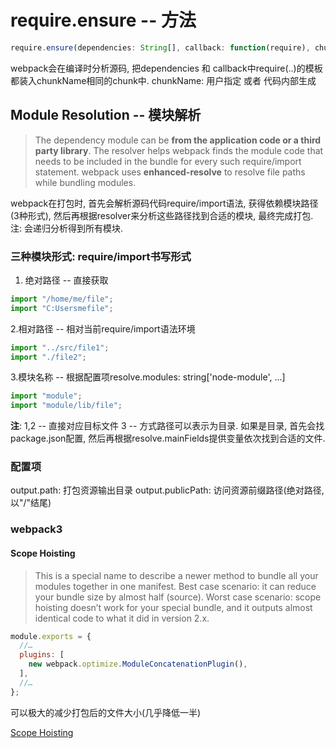 # require.ensure -- 方法

```javascript
require.ensure(dependencies: String[], callback: function(require), chunkName: String)
```

webpack会在编译时分析源码, 把dependencies 和 callback中require(..)的模板都装入chunkName相同的chunk中.
chunkName: 用户指定 或者 代码内部生成

## Module Resolution -- 模块解析

> The dependency module can be **from the application code or a third party library**. The resolver helps webpack finds the module code that needs to be included in the bundle for every such require/import statement. webpack uses **enhanced-resolve** to resolve file paths while bundling modules.

webpack在打包时, 首先会解析源码代码require/import语法, 获得依赖模块路径(3种形式), 然后再根据resolver来分析这些路径找到合适的模块, 最终完成打包.
注: 会递归分析得到所有模块.

### 三种模块形式: require/import书写形式

1. 绝对路径 -- 直接获取

```javascript
import "/home/me/file";
import "C:Usersmefile";
```

2.相对路径 -- 相对当前require/import语法环境

```javascript
import "../src/file1";
import "./file2";
```

3.模块名称 -- 根据配置项resolve.modules: string['node-module', ...]

```javascript
import "module";
import "module/lib/file";
```

**注**:
1,2 -- 直接对应目标文件
3   -- 方式路径可以表示为目录. 如果是目录, 首先会找package.json配置, 然后再根据resolve.mainFields提供变量依次找到合适的文件.

### 配置项

output.path: 打包资源输出目录
output.publicPath: 访问资源前缀路径(绝对路径, 以"/"结尾)

### webpack3

#### **Scope Hoisting**

> This is a special name to describe a newer method to bundle all your modules together in one manifest. Best case scenario: it can reduce your bundle size by almost half (source). Worst case scenario: scope hoisting doesn’t work for your special bundle, and it outputs almost identical code to what it did in version 2.x.

```javascript
module.exports = {
  //…
  plugins: [
    new webpack.optimize.ModuleConcatenationPlugin(),
  ],
  //…
};
```

可以极大的减少打包后的文件大小(几乎降低一半)

[Scope Hoisting](https://medium.com/webpack/webpack-3-official-release-15fd2dd8f07b#c11e "Scope Hoisting")
